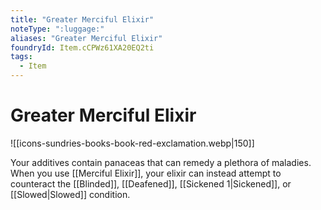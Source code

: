```yaml
---
title: "Greater Merciful Elixir"
noteType: ":luggage:"
aliases: "Greater Merciful Elixir"
foundryId: Item.cCPWz61XA20EQ2ti
tags:
  - Item
---
```


# Greater Merciful Elixir
![[icons-sundries-books-book-red-exclamation.webp|150]]

Your additives contain panaceas that can remedy a plethora of maladies. When you use [[Merciful Elixir]], your elixir can instead attempt to counteract the [[Blinded]], [[Deafened]], [[Sickened 1|Sickened]], or [[Slowed|Slowed]] condition.
